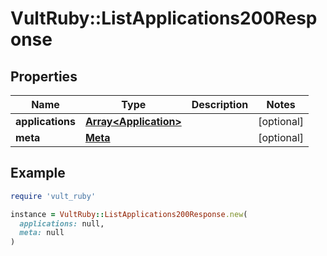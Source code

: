# VultRuby::ListApplications200Response

## Properties

| Name | Type | Description | Notes |
| ---- | ---- | ----------- | ----- |
| **applications** | [**Array&lt;Application&gt;**](Application.md) |  | [optional] |
| **meta** | [**Meta**](Meta.md) |  | [optional] |

## Example

```ruby
require 'vult_ruby'

instance = VultRuby::ListApplications200Response.new(
  applications: null,
  meta: null
)
```

